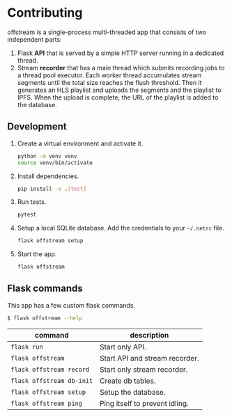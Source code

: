 # Contributing

offstream is a single-process multi-threaded app that consists of two
independent parts:

1. Flask **API** that is served by a simple HTTP server running in a dedicated
   thread.
1. Stream **recorder** that has a main thread which submits recording jobs to a
   thread pool executor. Each worker thread accumulates stream segments until
   the total size reaches the flush threshold. Then it generates an HLS playlist
   and uploads the segments and the playlist to IPFS. When the upload is
   complete, the URL of the playlist is added to the database.

## Development

1. Create a virtual environment and activate it.
   ```sh
   python -m venv venv
   source venv/bin/activate
   ```
1. Install dependencies.
   ```sh
   pip install -e .[test]
   ```
1. Run tests.
   ```sh
   pytest
   ```
1. Setup a local SQLite database. Add the credentials to your `~/.netrc` file.
   ```sh
   flask offstream setup
   ```
1. Start the app.
   ```sh
   flask offstream
   ```

## Flask commands

This app has a few custom flask commands.

```sh
$ flask offstream --help
```

| command                   | description                    |
| ------------------------- | ------------------------------ |
| `flask run`               | Start only API.                |
| `flask offstream`         | Start API and stream recorder. |
| `flask offstream record`  | Start only stream recorder.    |
| `flask offstream db-init` | Create db tables.              |
| `flask offstream setup`   | Setup the database.            |
| `flask offstream ping`    | Ping itself to prevent idling. |
